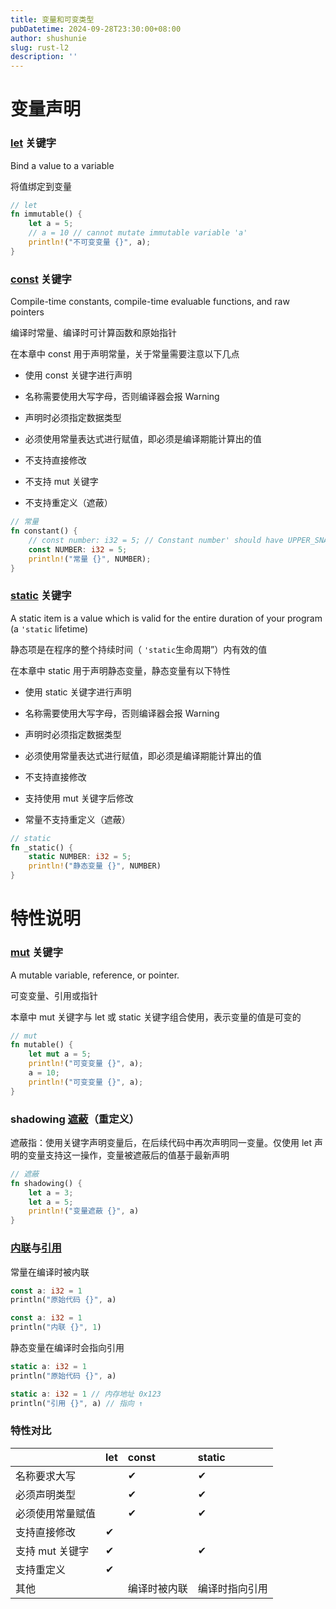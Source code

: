 ```yaml
---
title: 变量和可变类型
pubDatetime: 2024-09-28T23:30:00+08:00
author: shushunie
slug: rust-l2
description: ''
---
```


# 变量声明

### [let](https://app.capacities.io/fcb41f3d-eb26-439e-860c-4d11e4be6bfb/37e9af67-addd-40de-916a-2f44cf260684) 关键字

Bind a value to a variable

将值绑定到变量

```rust
// let
fn immutable() {
    let a = 5;
    // a = 10 // cannot mutate immutable variable 'a'
    println!("不可变变量 {}", a);
}
```

### [const](https://app.capacities.io/fcb41f3d-eb26-439e-860c-4d11e4be6bfb/e5ce725c-2ceb-4d70-b03d-d8616c607709) 关键字

Compile-time constants, compile-time evaluable functions, and raw pointers

编译时常量、编译时可计算函数和原始指针

在本章中 const 用于声明常量，关于常量需要注意以下几点


- 使用 const 关键字进行声明

- 名称需要使用大写字母，否则编译器会报 Warning

- 声明时必须指定数据类型

- 必须使用常量表达式进行赋值，即必须是编译期能计算出的值

- 不支持直接修改

- 不支持 mut 关键字

- 不支持重定义（遮蔽）

```rust
// 常量
fn constant() {
    // const number: i32 = 5; // Constant number' should have UPPER_SNAKE_CASE name
    const NUMBER: i32 = 5;
    println!("常量 {}", NUMBER);
}
```

### [static](https://app.capacities.io/fcb41f3d-eb26-439e-860c-4d11e4be6bfb/691e3386-54db-4f0c-b677-75747f4214c2) 关键字

A static item is a value which is valid for the entire duration of your program (a `'static` lifetime)

静态项是在程序的整个持续时间（ `'static`生命周期”）内有效的值

在本章中 static 用于声明静态变量，静态变量有以下特性


- 使用 static 关键字进行声明

- 名称需要使用大写字母，否则编译器会报 Warning

- 声明时必须指定数据类型

- 必须使用常量表达式进行赋值，即必须是编译期能计算出的值

- 不支持直接修改

- 支持使用 mut 关键字后修改

- 常量不支持重定义（遮蔽）

```rust
// static
fn _static() {
    static NUMBER: i32 = 5;
    println!("静态变量 {}", NUMBER)
}
```

# 特性说明

### [mut](https://app.capacities.io/fcb41f3d-eb26-439e-860c-4d11e4be6bfb/5cbfe9ca-ddc5-4701-835f-0fb09891d765) 关键字

A mutable variable, reference, or pointer.

可变变量、引用或指针

本章中 mut 关键字与 let 或 static 关键字组合使用，表示变量的值是可变的

```rust
// mut
fn mutable() {
    let mut a = 5;
    println!("可变变量 {}", a);
    a = 10;
    println!("可变变量 {}", a);
}
```

### shadowing [遮蔽](https://app.capacities.io/fcb41f3d-eb26-439e-860c-4d11e4be6bfb/77d503fe-2141-4756-80d3-ac82e9e9f5bf)（重定义）

遮蔽指：使用关键字声明变量后，在后续代码中再次声明同一变量。仅使用 let 声明的变量支持这一操作，变量被遮蔽后的值基于最新声明

```rust
// 遮蔽
fn shadowing() {
    let a = 3;
    let a = 5;
    println!("变量遮蔽 {}", a)
}
```

### [内联](https://app.capacities.io/fcb41f3d-eb26-439e-860c-4d11e4be6bfb/296de632-a9f9-43d2-8269-aa64ad52d19f)与[引用](https://app.capacities.io/fcb41f3d-eb26-439e-860c-4d11e4be6bfb/04c875f8-130d-43ff-a34d-d31e8aa9ae2e)

常量在编译时被内联
```rust
const a: i32 = 1
println("原始代码 {}", a)
```
```rust
const a: i32 = 1
println("内联 {}", 1)
```
静态变量在编译时会指向引用
```rust
static a: i32 = 1
println("原始代码 {}", a)
```
```rust
static a: i32 = 1 // 内存地址 0x123
println("引用 {}", a) // 指向 ↑
```

### 特性对比

|            | let | const  | static  |
| :--------- | :-- | :----- | :------ |
| 名称要求大写     |     | ✔      | ✔       |
| 必须声明类型     |     | ✔      | ✔       |
| 必须使用常量赋值   |     | ✔      | ✔       |
| 支持直接修改     | ✔   |        |         |
| 支持 mut 关键字 | ✔   |        | ✔       |
| 支持重定义      | ✔   |        |         |
| 其他         |     | 编译时被内联 | 编译时指向引用 |